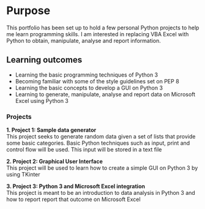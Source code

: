 # Purpose
This portfolio has been set up to hold a few personal Python projects to help me learn programming skills. I am interested in replacing VBA Excel with Python to obtain, manipulate, analyse and report information.

## Learning outcomes
- Learning the basic programming techniques of Python 3
- Becoming familiar with some of the style guidelines set on PEP 8
- Learning the basic concepts to develop a GUI on Python 3
- Learning to generate, manipulate, analyse and report data on Microsoft Excel using Python 3

### Projects
**1. Project 1: Sample data generator**   
This project seeks to generate random data given a set of lists that provide some basic categories. Basic Python techniques such as input, print and control flow will be used. This input will be stored in a text file     
    
**2. Project 2: Graphical User Interface**    
This project will be used to learn how to create a simple GUI on Python 3 by using TKinter    

**3. Project 3: Python 3 and Microsoft Excel integration**     
This project is meant to be an introduction to data analysis in Python 3 and how to report report that outcome on Microsoft Excel

